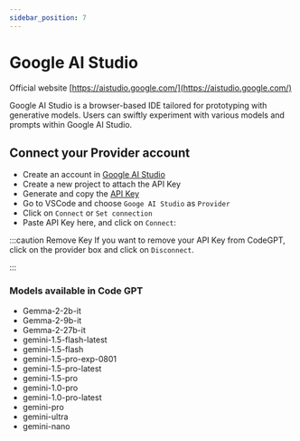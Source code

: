 ```yaml
---
sidebar_position: 7
---
```


# Google AI Studio

Official website [https://aistudio.google.com/](https://aistudio.google.com/)

Google AI Studio is a browser-based IDE tailored for prototyping with generative models. Users can swiftly experiment with various models and prompts within Google AI Studio.

## Connect your Provider account
- Create an account in [Google AI Studio](https://aistudio.google.com/app/prompts/new_chat)
- Create a new project to attach the API Key
- Generate and copy the [API Key](https://aistudio.google.com/app/apikey)
- Go to VSCode and choose `Googe AI Studio` as `Provider`
- Click on `Connect` or `Set connection`
- Paste API Key here, and click on `Connect`: 



:::caution Remove Key
If you want to remove your API Key from CodeGPT, click on the provider box and click on `Disconnect`.



:::

### Models available in Code GPT
- Gemma-2-2b-it
- Gemma-2-9b-it
- Gemma-2-27b-it
- gemini-1.5-flash-latest
- gemini-1.5-flash
- gemini-1.5-pro-exp-0801
- gemini-1.5-pro-latest
- gemini-1.5-pro
- gemini-1.0-pro
- gemini-1.0-pro-latest
- gemini-pro
- gemini-ultra
- gemini-nano
